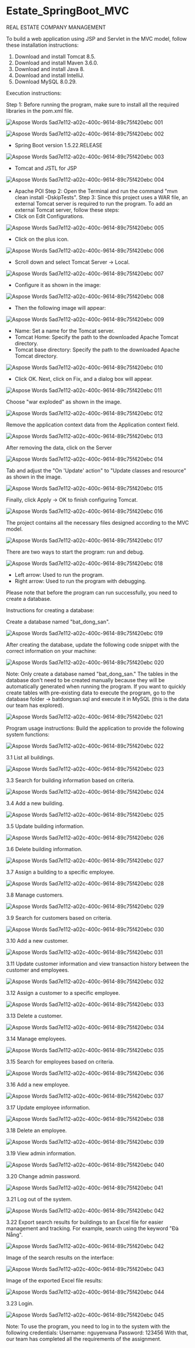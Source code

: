 # Estate_SpringBoot_MVC

REAL ESTATE COMPANY MANAGEMENT

To build a web application using JSP and Servlet in the MVC model, follow these installation instructions:

1. Download and install Tomcat 8.5.
2. Download and install Maven 3.6.0.
3. Download and install Java 8.
4. Download and install IntelliJ.
5. Download MySQL 8.0.29.

Execution instructions:

Step 1: Before running the program, make sure to install all the required libraries in the pom.xml file.

![Aspose Words 5ad7e112-a02c-400c-9614-89c75f420ebc 001](https://github.com/trongnghia161001/Estate_SpringBoot_MVC/assets/75027006/189f3867-a380-406a-85fc-eddbd7a49665)

![Aspose Words 5ad7e112-a02c-400c-9614-89c75f420ebc 002](https://github.com/trongnghia161001/Estate_SpringBoot_MVC/assets/75027006/f74f9fe1-d6c8-43b4-8067-91a3ccf23766)

- Spring Boot version 1.5.22.RELEASE

![Aspose Words 5ad7e112-a02c-400c-9614-89c75f420ebc 003](https://github.com/trongnghia161001/Estate_SpringBoot_MVC/assets/75027006/268a7b27-13ed-42bd-80fb-f901ed0a11f3)

- Tomcat and JSTL for JSP

![Aspose Words 5ad7e112-a02c-400c-9614-89c75f420ebc 004](https://github.com/trongnghia161001/Estate_SpringBoot_MVC/assets/75027006/2d991d7a-e7b2-4809-8b6e-6d2b15195195)

- Apache POI
Step 2: Open the Terminal and run the command "mvn clean install -DskipTests".
Step 3: Since this project uses a WAR file, an external Tomcat server is required to run the program. To add an external Tomcat server, follow these steps:
- Click on Edit Configurations.

![Aspose Words 5ad7e112-a02c-400c-9614-89c75f420ebc 005](https://github.com/trongnghia161001/Estate_SpringBoot_MVC/assets/75027006/732a8dcd-1a93-43d3-be5d-36502f6e52b5)

- Click on the plus icon.

![Aspose Words 5ad7e112-a02c-400c-9614-89c75f420ebc 006](https://github.com/trongnghia161001/Estate_SpringBoot_MVC/assets/75027006/5e7ad2bc-afba-4db3-9d94-6dae7d433a74)

- Scroll down and select Tomcat Server -> Local.

![Aspose Words 5ad7e112-a02c-400c-9614-89c75f420ebc 007](https://github.com/trongnghia161001/Estate_SpringBoot_MVC/assets/75027006/94d087db-af5f-4d0c-b270-4fb710080c13)

- Configure it as shown in the image:

![Aspose Words 5ad7e112-a02c-400c-9614-89c75f420ebc 008](https://github.com/trongnghia161001/Estate_SpringBoot_MVC/assets/75027006/ab97c4cf-2058-4c2f-beb8-44b1ce0767e7)

- Then the following image will appear:

![Aspose Words 5ad7e112-a02c-400c-9614-89c75f420ebc 009](https://github.com/trongnghia161001/Estate_SpringBoot_MVC/assets/75027006/60fbb64a-f6e1-4d56-9af9-c2f1effcc176)

   - Name: Set a name for the Tomcat server.
   - Tomcat Home: Specify the path to the downloaded Apache Tomcat directory.
   - Tomcat base directory: Specify the path to the downloaded Apache Tomcat directory.

![Aspose Words 5ad7e112-a02c-400c-9614-89c75f420ebc 010](https://github.com/trongnghia161001/Estate_SpringBoot_MVC/assets/75027006/eeb61aad-1510-4e76-ac05-df724b1df0c6)

- Click OK.
Next, click on Fix, and a dialog box will appear.

![Aspose Words 5ad7e112-a02c-400c-9614-89c75f420ebc 011](https://github.com/trongnghia161001/Estate_SpringBoot_MVC/assets/75027006/1374aca6-7041-4955-9bed-894f708f328b)

Choose "war exploded" as shown in the image.

![Aspose Words 5ad7e112-a02c-400c-9614-89c75f420ebc 012](https://github.com/trongnghia161001/Estate_SpringBoot_MVC/assets/75027006/3b3618c3-e858-43ab-82d4-7a22b6488cda)

Remove the application context data from the Application context field.

![Aspose Words 5ad7e112-a02c-400c-9614-89c75f420ebc 013](https://github.com/trongnghia161001/Estate_SpringBoot_MVC/assets/75027006/b0fc8e6a-2db1-4abb-873d-c86df24606bd)

After removing the data, click on the Server

![Aspose Words 5ad7e112-a02c-400c-9614-89c75f420ebc 014](https://github.com/trongnghia161001/Estate_SpringBoot_MVC/assets/75027006/58cb6fc8-455f-419d-bfcb-68ed76d0108b)

Tab and adjust the "On 'Update' action" to "Update classes and resource" as shown in the image.

![Aspose Words 5ad7e112-a02c-400c-9614-89c75f420ebc 015](https://github.com/trongnghia161001/Estate_SpringBoot_MVC/assets/75027006/c1a1241b-233a-4f4b-a3b1-d2aedf755356)

Finally, click Apply -> OK to finish configuring Tomcat.

![Aspose Words 5ad7e112-a02c-400c-9614-89c75f420ebc 016](https://github.com/trongnghia161001/Estate_SpringBoot_MVC/assets/75027006/5c037ef3-fcfe-4b7d-bb78-95684bae5351)

The project contains all the necessary files designed according to the MVC model.

![Aspose Words 5ad7e112-a02c-400c-9614-89c75f420ebc 017](https://github.com/trongnghia161001/Estate_SpringBoot_MVC/assets/75027006/89d7418b-fb37-4fc6-88ca-e68544c07244)

There are two ways to start the program: run and debug.

![Aspose Words 5ad7e112-a02c-400c-9614-89c75f420ebc 018](https://github.com/trongnghia161001/Estate_SpringBoot_MVC/assets/75027006/9ff3ed3f-f6f3-4fee-9e02-c88e729cec5b)

- Left arrow: Used to run the program.
- Right arrow: Used to run the program with debugging.

Please note that before the program can run successfully, you need to create a database.

Instructions for creating a database:

Create a database named "bat_dong_san".

![Aspose Words 5ad7e112-a02c-400c-9614-89c75f420ebc 019](https://github.com/trongnghia161001/Estate_SpringBoot_MVC/assets/75027006/4537115f-4c46-427d-aa3e-a481e4bfc506)

After creating the database, update the following code snippet with the correct information on your machine:

![Aspose Words 5ad7e112-a02c-400c-9614-89c75f420ebc 020](https://github.com/trongnghia161001/Estate_SpringBoot_MVC/assets/75027006/c4ca9e22-3ec8-41c7-b8dd-271f98fae78b)

Note:
Only create a database named "bat_dong_san." The tables in the database don't need to be created manually because they will be automatically generated when running the program.
If you want to quickly create tables with pre-existing data to execute the program, go to the database folder -> batdongsan.sql and execute it in MySQL (this is the data our team has explored).

![Aspose Words 5ad7e112-a02c-400c-9614-89c75f420ebc 021](https://github.com/trongnghia161001/Estate_SpringBoot_MVC/assets/75027006/d658e2e9-f5a3-4340-b2b3-e1bc72f8f551)

Program usage instructions:
Build the application to provide the following system functions:

![Aspose Words 5ad7e112-a02c-400c-9614-89c75f420ebc 022](https://github.com/trongnghia161001/Estate_SpringBoot_MVC/assets/75027006/1fd5767f-cf40-48ab-96bf-085cf202d878)

3.1 List all buildings.

![Aspose Words 5ad7e112-a02c-400c-9614-89c75f420ebc 023](https://github.com/trongnghia161001/Estate_SpringBoot_MVC/assets/75027006/1a119b88-e227-4b02-9a8b-7c89659d3795)

3.3 Search for building information based on criteria.

![Aspose Words 5ad7e112-a02c-400c-9614-89c75f420ebc 024](https://github.com/trongnghia161001/Estate_SpringBoot_MVC/assets/75027006/fb44439e-2fed-4b25-830a-26048d8f2806)

3.4 Add a new building.

![Aspose Words 5ad7e112-a02c-400c-9614-89c75f420ebc 025](https://github.com/trongnghia161001/Estate_SpringBoot_MVC/assets/75027006/6e462d68-f08b-4308-ac52-2e5d5c7ca43c)

3.5 Update building information.

![Aspose Words 5ad7e112-a02c-400c-9614-89c75f420ebc 026](https://github.com/trongnghia161001/Estate_SpringBoot_MVC/assets/75027006/26c9cbe5-f0ba-4e31-ae66-4294b3680aae)

3.6 Delete building information.

![Aspose Words 5ad7e112-a02c-400c-9614-89c75f420ebc 027](https://github.com/trongnghia161001/Estate_SpringBoot_MVC/assets/75027006/98a1b711-f1ae-4182-b5fb-e08e13ccfa3a)

3.7 Assign a building to a specific employee.

![Aspose Words 5ad7e112-a02c-400c-9614-89c75f420ebc 028](https://github.com/trongnghia161001/Estate_SpringBoot_MVC/assets/75027006/7fd058ea-670e-4e11-8273-f2b6f6fe0d0b)

3.8 Manage customers.

![Aspose Words 5ad7e112-a02c-400c-9614-89c75f420ebc 029](https://github.com/trongnghia161001/Estate_SpringBoot_MVC/assets/75027006/6f800fcb-4707-4292-925c-11ed501fce62)

3.9 Search for customers based on criteria.

![Aspose Words 5ad7e112-a02c-400c-9614-89c75f420ebc 030](https://github.com/trongnghia161001/Estate_SpringBoot_MVC/assets/75027006/4c02a232-5178-4365-a62e-26059db47f34)

3.10 Add a new customer.

![Aspose Words 5ad7e112-a02c-400c-9614-89c75f420ebc 031](https://github.com/trongnghia161001/Estate_SpringBoot_MVC/assets/75027006/96c667d5-a73d-4091-8324-e34d2b9c5e4f)

3.11 Update customer information and view transaction history between the customer and employees.

![Aspose Words 5ad7e112-a02c-400c-9614-89c75f420ebc 032](https://github.com/trongnghia161001/Estate_SpringBoot_MVC/assets/75027006/0795e9ae-f77b-4905-aac0-e13ae809be81)

3.12 Assign a customer to a specific employee.

![Aspose Words 5ad7e112-a02c-400c-9614-89c75f420ebc 033](https://github.com/trongnghia161001/Estate_SpringBoot_MVC/assets/75027006/09ffe941-04da-418c-8545-7497198574ca)

3.13 Delete a customer.

![Aspose Words 5ad7e112-a02c-400c-9614-89c75f420ebc 034](https://github.com/trongnghia161001/Estate_SpringBoot_MVC/assets/75027006/5215349c-179a-428e-8b95-b0bd7d7c46b6)

3.14 Manage employees.

![Aspose Words 5ad7e112-a02c-400c-9614-89c75f420ebc 035](https://github.com/trongnghia161001/Estate_SpringBoot_MVC/assets/75027006/12abcb29-096a-42bc-8e3f-9a75b39484c1)

3.15 Search for employees based on criteria.

![Aspose Words 5ad7e112-a02c-400c-9614-89c75f420ebc 036](https://github.com/trongnghia161001/Estate_SpringBoot_MVC/assets/75027006/6dbbe522-5494-44a7-ac5a-1169efb978a4)

3.16 Add a new employee.

![Aspose Words 5ad7e112-a02c-400c-9614-89c75f420ebc 037](https://github.com/trongnghia161001/Estate_SpringBoot_MVC/assets/75027006/c5d51a8e-ce4b-487b-b98f-ea6ea4f1a674)

3.17 Update employee information.

![Aspose Words 5ad7e112-a02c-400c-9614-89c75f420ebc 038](https://github.com/trongnghia161001/Estate_SpringBoot_MVC/assets/75027006/f92458ea-f201-4af0-9065-98dca12f355a)

3.18 Delete an employee.

![Aspose Words 5ad7e112-a02c-400c-9614-89c75f420ebc 039](https://github.com/trongnghia161001/Estate_SpringBoot_MVC/assets/75027006/78863931-9b09-4dfc-be7d-d1c290eb69b3)

3.19 View admin information.

![Aspose Words 5ad7e112-a02c-400c-9614-89c75f420ebc 040](https://github.com/trongnghia161001/Estate_SpringBoot_MVC/assets/75027006/8f9341fb-efc9-4a3f-a7f5-5491b554e87f)

3.20 Change admin password.

![Aspose Words 5ad7e112-a02c-400c-9614-89c75f420ebc 041](https://github.com/trongnghia161001/Estate_SpringBoot_MVC/assets/75027006/587cfc2c-e31b-4b1a-bffe-436329a949a2)

3.21 Log out of the system.

![Aspose Words 5ad7e112-a02c-400c-9614-89c75f420ebc 042](https://github.com/trongnghia161001/Estate_SpringBoot_MVC/assets/75027006/d1949183-ad89-4989-8ad7-fba0f7d7c75e)

3.22 Export search results for buildings to an Excel file for easier management and tracking. For example, search using the keyword "Đà Nẵng".

![Aspose Words 5ad7e112-a02c-400c-9614-89c75f420ebc 042](https://github.com/trongnghia161001/Estate_SpringBoot_MVC/assets/75027006/855c3954-1179-4fa7-a371-688c8e86152c)

Image of the search results on the interface:

![Aspose Words 5ad7e112-a02c-400c-9614-89c75f420ebc 043](https://github.com/trongnghia161001/Estate_SpringBoot_MVC/assets/75027006/6b74edd7-67b2-4afc-80cb-499583a436de)

Image of the exported Excel file results:

![Aspose Words 5ad7e112-a02c-400c-9614-89c75f420ebc 044](https://github.com/trongnghia161001/Estate_SpringBoot_MVC/assets/75027006/062e8a02-0088-463d-836f-503e222db989)

3.23 Login.

![Aspose Words 5ad7e112-a02c-400c-9614-89c75f420ebc 045](https://github.com/trongnghia161001/Estate_SpringBoot_MVC/assets/75027006/f2b7c779-6b5a-4b9f-a90c-42f70521bf51)

Note:
To use the program, you need to log in to the system with the following credentials:
Username: nguyenvana
Password: 123456
With that, our team has completed all the requirements of the assignment.
